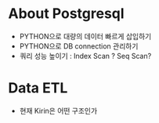# About Postgresql

- PYTHON으로 대량의 데이터 빠르게 삽입하기
- PYTHON으로 DB connection 관리하기
- 쿼리 성능 높이기 : Index Scan ? Seq Scan?

# Data ETL 
- 현재 Kirin은 어떤 구조인가